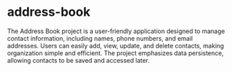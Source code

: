 # address-book
The Address Book project is a user-friendly application designed to manage contact information, including names, phone numbers, and email addresses. Users can easily add, view, update, and delete contacts, making organization simple and efficient. The project emphasizes data persistence, allowing contacts to be saved and accessed later. 
